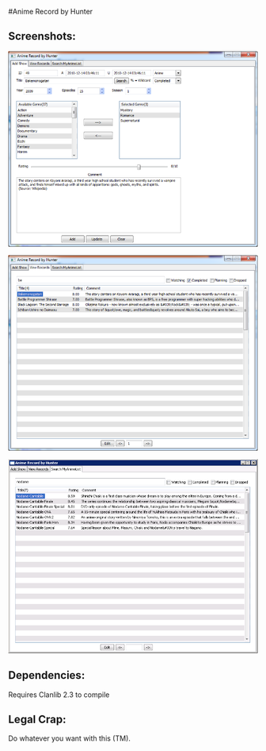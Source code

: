 #Anime Record by Hunter


Screenshots: 
-------------

![alt text](https://github.com/animehunter/anime-record/raw/master/ss1.png "Screenshot 1")

![alt text](https://github.com/animehunter/anime-record/raw/master/ss2.png "Screenshot 2")

![alt text](https://github.com/animehunter/anime-record/raw/master/ss3.png "Screenshot 3")



Dependencies: 
-------------

Requires Clanlib 2.3 to compile


Legal Crap:
-----------

Do whatever you want with this (TM).


